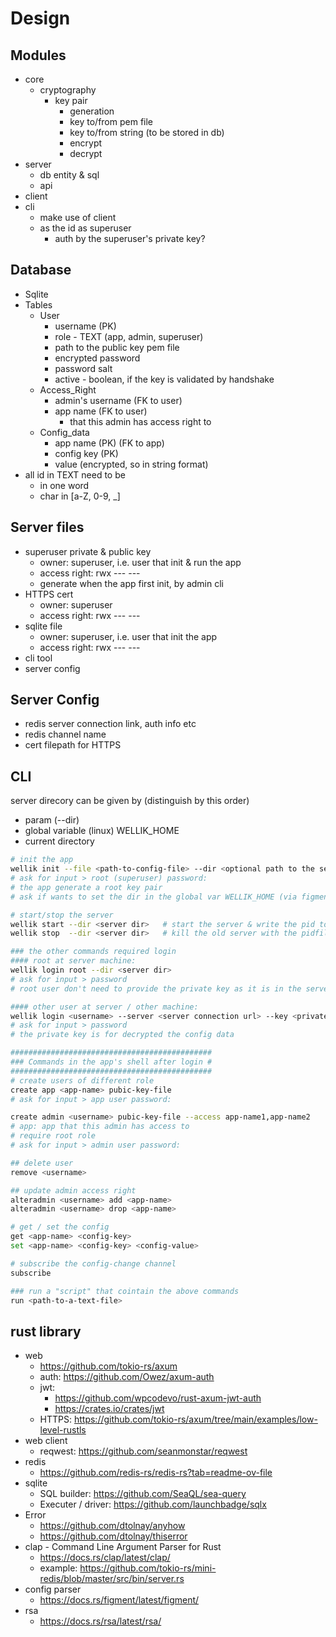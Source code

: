 # Design
## Modules
- core
  - cryptography
    - key pair
      - generation
      - key to/from pem file
      - key to/from string (to be stored in db)
      - encrypt
      - decrypt
- server 
  - db entity & sql
  - api
- client 
- cli 
  - make use of client 
  - as the id as superuser
    - auth by the superuser's private key?

## Database
- Sqlite
- Tables
  - User
    - username (PK)
    - role - TEXT (app, admin, superuser)
    - path to the public key pem file
    - encrypted password
    - password salt
    - active - boolean, if the key is validated by handshake
  - Access_Right
    - admin's username (FK to user)
    - app name (FK to user)
      - that this admin has access right to
  - Config_data
    - app name (PK) (FK to app)
    - config key (PK)
    - value (encrypted, so in string format)
- all id in TEXT need to be 
  - in one word 
  - char in [a-Z, 0-9, _]

## Server files
- superuser private & public key
  - owner: superuser, i.e. user that init & run the app 
  - access right: rwx --- ---
  - generate when the app first init, by admin cli
- HTTPS cert
  - owner: superuser
  - access right: rwx --- ---
- sqlite file
  - owner: superuser, i.e. user that init the app 
  - access right: rwx --- ---
- cli tool
- server config

## Server Config
- redis server connection link, auth info etc
- redis channel name
- cert filepath for HTTPS

## CLI
server direcory can be given by (distinguish by this order)
- param (--dir)
- global variable (linux) WELLIK_HOME
- current directory

```sh
# init the app
wellik init --file <path-to-config-file> --dir <optional path to the server dir>
# ask for input > root (superuser) password: 
# the app generate a root key pair 
# ask if wants to set the dir in the global var WELLIK_HOME (via figment)

# start/stop the server
wellik start --dir <server dir>   # start the server & write the pid to a file, need to be run with `nohup &`
wellik stop  --dir <server dir>   # kill the old server with the pidfile by process::Command

### the other commands required login
#### root at server machine:
wellik login root --dir <server dir>
# ask for input > password
# root user don't need to provide the private key as it is in the server base dir

#### other user at server / other machine:
wellik login <username> --server <server connection url> --key <private-key-file>
# ask for input > password
# the private key is for decrypted the config data

#############################################
### Commands in the app's shell after login #
#############################################
# create users of different role
create app <app-name> pubic-key-file
# ask for input > app user password: 

create admin <username> pubic-key-file --access app-name1,app-name2
# app: app that this admin has access to
# require root role
# ask for input > admin user password: 

## delete user
remove <username>

## update admin access right
alteradmin <username> add <app-name>
alteradmin <username> drop <app-name>

# get / set the config
get <app-name> <config-key>
set <app-name> <config-key> <config-value>

# subscribe the config-change channel
subscribe

### run a "script" that cointain the above commands
run <path-to-a-text-file>
```

## rust library
- web
  - https://github.com/tokio-rs/axum
  - auth: https://github.com/Owez/axum-auth
  - jwt: 
    - https://github.com/wpcodevo/rust-axum-jwt-auth
    - https://crates.io/crates/jwt
  - HTTPS: https://github.com/tokio-rs/axum/tree/main/examples/low-level-rustls
- web client
  - reqwest: https://github.com/seanmonstar/reqwest
- redis 
  - https://github.com/redis-rs/redis-rs?tab=readme-ov-file
- sqlite
  - SQL builder: https://github.com/SeaQL/sea-query
  - Executer / driver: https://github.com/launchbadge/sqlx
- Error
  - https://github.com/dtolnay/anyhow
  - https://github.com/dtolnay/thiserror
- clap - Command Line Argument Parser for Rust
  - https://docs.rs/clap/latest/clap/
  - example: https://github.com/tokio-rs/mini-redis/blob/master/src/bin/server.rs
- config parser
  - https://docs.rs/figment/latest/figment/
- rsa
  - https://docs.rs/rsa/latest/rsa/